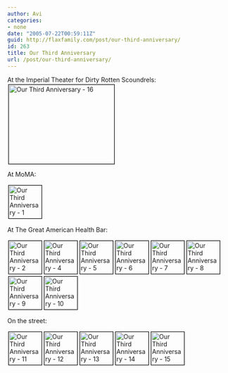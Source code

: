 ```yaml
---
author: Avi
categories:
- none
date: "2005-07-22T00:59:11Z"
guid: http://flaxfamily.com/post/our-third-anniversary/
id: 263
title: Our Third Anniversary
url: /post/our-third-anniversary/
---
```

At the Imperial Theater for Dirty Rotten Scoundrels: [<img src="http://photos22.flickr.com/27716523_71a460bf88_m.jpg" alt="Our Third Anniversary - 16" width="240" height="180" style="margin: 2px; display: block; border: solid 1px black;" />](http://www.flickr.com/photos/avi4now/27716523/in/set-626880/ "Our Third Anniversary - 16")

At MoMA:
  
[<img src="http://photos21.flickr.com/27714805_e72b814ddd_s.jpg" alt="Our Third Anniversary - 1" width="75" height="75" style="margin: 2px; display: inline; border: solid 1px black;" />](http://www.flickr.com/photos/avi4now/27714805/in/set-626880/ "Our Third Anniversary - 1")

At The Great American Health Bar:
  
[<img src="http://photos22.flickr.com/27714911_9f0047a621_s.jpg" alt="Our Third Anniversary - 2" width="75" height="75" style="margin: 2px; display: inline; border: solid 1px black;" />](http://www.flickr.com/photos/avi4now/27714911/in/set-626880/ "Our Third Anniversary - 2")[<img src="http://photos23.flickr.com/27714998_cd6b040bf7_s.jpg" alt="Our Third Anniversary - 4" width="75" height="75" style="margin: 2px; display: inline; border: solid 1px black;" />](http://www.flickr.com/photos/avi4now/27714998/in/set-626880/ "Our Third Anniversary - 4")[<img src="http://photos23.flickr.com/27715141_879af5ec5f_s.jpg" alt="Our Third Anniversary - 5" width="75" height="75" style="margin: 2px; display: inline; border: solid 1px black;" />](http://www.flickr.com/photos/avi4now/27715141/in/set-626880/ "Our Third Anniversary - 5")[<img src="http://photos23.flickr.com/27715237_9d494199d9_s.jpg" alt="Our Third Anniversary - 6" width="75" height="75" style="margin: 2px; display: inline; border: solid 1px black;" />](http://www.flickr.com/photos/avi4now/27715237/in/set-626880/ "Our Third Anniversary - 6")[<img src="http://photos22.flickr.com/27715325_58430f8dc4_s.jpg" alt="Our Third Anniversary - 7" width="75" height="75" style="margin: 2px; display: inline; border: solid 1px black;" />](http://www.flickr.com/photos/avi4now/27715325/in/set-626880/ "Our Third Anniversary - 7")[<img src="http://photos23.flickr.com/27715428_efd4bcc8b7_s.jpg" alt="Our Third Anniversary - 8" width="75" height="75" style="margin: 2px; display: inline; border: solid 1px black;" />](http://www.flickr.com/photos/avi4now/27715428/in/set-626880/ "Our Third Anniversary - 8")[<img src="http://photos23.flickr.com/27715522_45f1e6a08b_s.jpg" alt="Our Third Anniversary - 9" width="75" height="75" style="margin: 2px; display: inline; border: solid 1px black;" />](http://www.flickr.com/photos/avi4now/27715522/in/set-626880/ "Our Third Anniversary - 9")[<img src="http://photos23.flickr.com/27715613_7eff3be73c_s.jpg" alt="Our Third Anniversary - 10" width="75" height="75" style="margin: 2px; display: inline; border: solid 1px black;" />](http://www.flickr.com/photos/avi4now/27715613/in/set-626880/ "Our Third Anniversary - 10")

On the street:
  
[<img src="http://photos21.flickr.com/27715753_58f5d42c79_s.jpg" alt="Our Third Anniversary - 11" width="75" height="75" style="margin: 2px; display: inline; border: solid 1px black;" />](http://www.flickr.com/photos/avi4now/27715753/in/set-626880/ "Our Third Anniversary - 11")[<img src="http://photos23.flickr.com/27715900_83837398c1_s.jpg" alt="Our Third Anniversary - 12" width="75" height="75" style="margin: 2px; display: inline; border: solid 1px black;" />](http://www.flickr.com/photos/avi4now/27715900/in/set-626880/ "Our Third Anniversary - 12")[<img src="http://photos21.flickr.com/27716097_8117cbb52e_s.jpg" alt="Our Third Anniversary - 13" width="75" height="75" style="margin: 2px; display: inline; border: solid 1px black;" />](http://www.flickr.com/photos/avi4now/27716097/in/set-626880/ "Our Third Anniversary - 13")[<img src="http://photos23.flickr.com/27716254_4b82dbccda_s.jpg" alt="Our Third Anniversary - 14" width="75" height="75" style="margin: 2px; display: inline; border: solid 1px black;" />](http://www.flickr.com/photos/avi4now/27716254/in/set-626880/ "Our Third Anniversary - 14")[<img src="http://photos21.flickr.com/27716381_655db2a7a4_s.jpg" alt="Our Third Anniversary - 15" width="75" height="75" style="margin: 2px; display: inline; border: solid 1px black;" />](http://www.flickr.com/photos/avi4now/27716381/in/set-626880/ "Our Third Anniversary - 15")